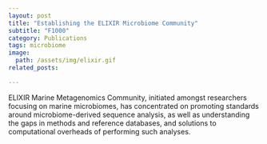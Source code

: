 ```yaml
---
layout: post
title: "Establishing the ELIXIR Microbiome Community"
subtitle: "F1000"
category: Publications
tags: microbiome
image:
  path: /assets/img/elixir.gif
related_posts:

---
```


ELIXIR Marine Metagenomics Community, initiated amongst researchers focusing on marine microbiomes, has concentrated on promoting standards around microbiome-derived sequence analysis, as well as understanding the gaps in methods and reference databases, and solutions to computational overheads of performing such analyses. 



